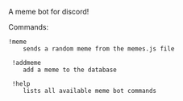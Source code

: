 A meme bot for discord!

Commands:
     
    !meme
        sends a random meme from the memes.js file
    
     !addmeme
        add a meme to the database
    
     !help
        lists all available meme bot commands

